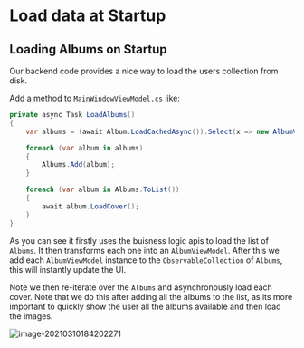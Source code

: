 # Load data at Startup

## Loading Albums on Startup <a id="loading-albums-on-startup"></a>

Our backend code provides a nice way to load the users collection from disk.

Add a method to `MainWindowViewModel.cs` like:

```csharp
private async Task LoadAlbums()
{
    var albums = (await Album.LoadCachedAsync()).Select(x => new AlbumViewModel(x));

    foreach (var album in albums)
    {
        Albums.Add(album);
    }

    foreach (var album in Albums.ToList())
    {
        await album.LoadCover();
    }
}
```

As you can see it firstly uses the buisness logic apis to load the list of `Albums`. It then transforms each one into an `AlbumViewModel`. After this we add each `AlbumViewModel` instance to the `ObservableCollection` of `Albums`, this will instantly update the UI.

Note we then re-iterate over the `Albums` and asynchronously load each cover. Note that we do this after adding all the albums to the list, as its more important to quickly show the user all the albums available and then load the images.

![image-20210310184202271](http://avaloniaui.net/docs/advanced-tutorial/images/image-20210310184202271.png)

